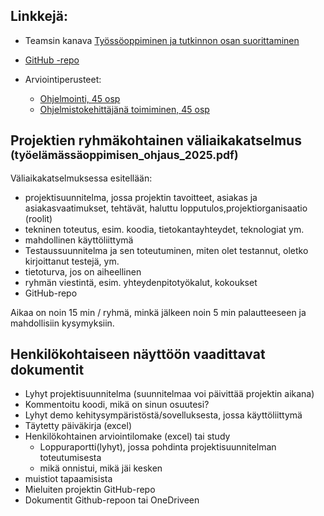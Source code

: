 ## Linkkejä:

- Teamsin kanava [Työssöoppiminen ja tutkinnon osan suorittaminen](https://teams.microsoft.com/l/channel/19%3A1dd1a101a9744c808946d68037f62c92%40thread.tacv2/Ty%C3%B6ss%C3%A4oppiminen%20ja%20tutkinnon%20suorittaminen?groupId=b9ab7f6f-cb0b-4479-a864-9a272f0f8a3b&tenantId=1e37498f-7acd-4e4c-8617-388088239c2a)

- [GitHub -repo](https://github.com/wumpfroot/Eprice)

- Arviointiperusteet:
    - [Ohjelmointi, 45 osp](https://eperusteet.opintopolku.fi/#/fi/ammatillinen/7861752/tutkinnonosat/7862781)
    - [Ohjelmistokehittäjänä toimiminen, 45 osp](https://eperusteet.opintopolku.fi/#/fi/ammatillinen/7861752/tutkinnonosat/7862782)


## Projektien ryhmäkohtainen väliaikakatselmus <small>(työelämässäoppimisen_ohjaus_2025.pdf)</small>

 Väliaikakatselmuksessa esitellään: 
- projektisuunnitelma, jossa projektin tavoitteet, asiakas ja asiakasvaatimukset, tehtävät, haluttu lopputulos,projektiorganisaatio (roolit)
- tekninen toteutus, esim. koodia, tietokantayhteydet, teknologiat ym.
- mahdollinen käyttöliittymä
- Testaussuunnitelma ja sen toteutuminen, miten olet testannut, oletko kirjoittanut testejä, ym.
- tietoturva, jos on aiheellinen
- ryhmän viestintä, esim. yhteydenpitotyökalut, kokoukset 
- GitHub-repo

Aikaa on noin 15 min / ryhmä, minkä jälkeen noin 5 min palautteeseen ja mahdollisiin kysymyksiin. 


## Henkilökohtaiseen näyttöön vaadittavat dokumentit
- Lyhyt projektisuunnitelma (suunnitelmaa voi päivittää projektin aikana)
- Kommentoitu koodi, mikä on sinun osuutesi?
- Lyhyt demo kehitysympäristöstä/sovelluksesta, jossa käyttöliittymä
- Täytetty päiväkirja (excel)
- Henkilökohtainen arviointilomake (excel) tai study
    - Loppuraportti(lyhyt), jossa pohdinta projektisuunnitelman toteutumisesta
    - mikä onnistui, mikä jäi kesken
- muistiot tapaamisista
- Mieluiten projektin GitHub-repo
- Dokumentit Github-repoon tai OneDriveen
